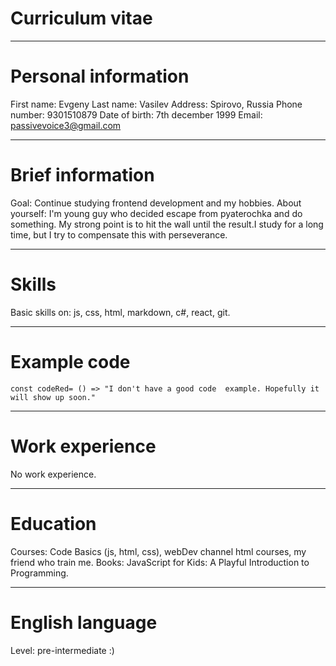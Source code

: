 # **Curriculum vitae**
---
# Personal information
First name: Evgeny
Last name: Vasilev
Address: Spirovo, Russia
Phone number: 9301510879
Date of birth: 7th december 1999
Email: passivevoice3@gmail.com

---

# Brief  information 
Goal: Continue studying frontend development and my hobbies.
About yourself: I'm young guy who decided escape from pyaterochka and do something. My strong point is to hit the wall until the result.I study for a long time, but I try to compensate this with perseverance.

---

# Skills
Basic skills on: js, css, html, markdown, c#, react, git.

---

# Example code

```
const codeRed= () => "I don't have a good code  example. Hopefully it will show up soon."

```
---

# Work experience
No work experience.

---

# Education
Courses: Code Basics (js, html, css), webDev channel html courses, my friend who train me. 
Books: JavaScript for Kids: A Playful Introduction to Programming.

---

# English language
Level: pre-intermediate :)